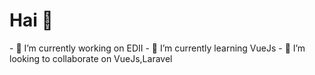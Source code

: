 <h1>Hai 👋</h1>
- 🔭 I’m currently working on EDII
- 🌱 I’m currently learning VueJs
- 👯 I’m looking to collaborate on VueJs,Laravel

